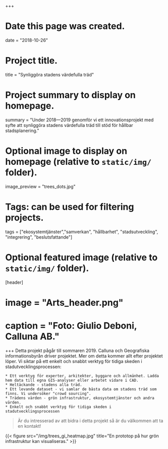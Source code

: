 +++
# Date this page was created.
date = "2018-10-26"

# Project title.
title = "Synliggöra stadens värdefulla träd"

# Project summary to display on homepage.
summary = "Under 2018—2019 genomför vi ett innovationsprojekt med syfte att synliggöra stadens värdefulla träd till stöd för hållbar stadsplanering."

# Optional image to display on homepage (relative to `static/img/` folder).
image_preview = "trees_dots.jpg"

# Tags: can be used for filtering projects.
tags = ["ekosystemtjänster","samverkan", "hållbarhet", "stadsutveckling", "integrering", "beslutsfattande"]

# Optional featured image (relative to `static/img/` folder).
[header]
# image = "Arts_header.png"
# caption = "Foto: Giulio Deboni, Calluna AB."



+++
Detta projekt pågår till sommaren 2019. Calluna och Geografiska informationsbyrån driver projektet. Mer om detta kommer allt efter projektet löper. Vi siktar på ett enkelt och snabbt verktyg för tidiga skeden i stadutvecklingsprocessen:

    * Ett verktyg för experter, arkitekter, byggare och allmänhet. Ladda hem data till egna GIS-analyser eller arbetet vidare i CAD.
    * Heltäckande - stadens alla träd.
    * Ett levande dataset - vi samlar de bästa data om stadens träd som finns. Vi undersöker "crowd sourcing".
    * Trädens värden - grön infrastruktur, ekosystemtjänster och andra värden.
    * Enkelt och snabbt verktyg för tidiga skeden i stadutvecklingsprocessen

> Är du intresserad av att bidra i detta projekt så är du välkommen att ta en kontakt!

{{< figure src="/img/trees_gi_heatmap.jpg" title="En prototop på hur grön infrastruktur kan visualiseras." >}}

